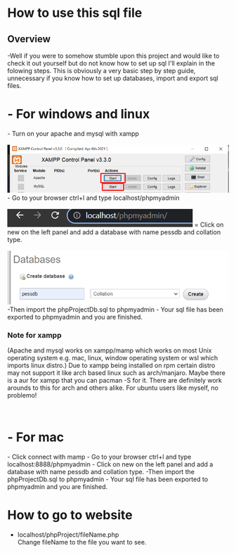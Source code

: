 # How to use this sql file
<h2>Overview</h2>
-Well if you were to somehow stumble upon this project and would like to check it out yourself but do not know how to set up sql I'll explain in the folowing steps. This is obviously a very basic step by step guide, unnecessary if you know how to set up databases, import and export sql files. 

 <h1>- For windows and linux</h1>
- Turn on your apache and mysql with xampp <br><br>
<img src="../images/xampp.png">
- Go to your browser ctrl+l and type localhost/phpmyadmin <br><br>
<img src="../images/localhost.png">
= Click on new on the left panel and add a database with name pessdb and collation type. <br><br>
<img src="../images/createDb.png">
-Then import the phpProjectDb.sql to phpmyadmin
- Your sql file has been exported to phpmyadmin and you are finished.
    <h3>Note for xampp</h3>
    <p>(Apache and mysql works on xampp/mamp which works on most Unix operating system e.g. mac, linux, window operating system or wsl which imports linux distro.) Due to xampp being installed on rpm certain distro may not support it like arch based linux such as arch/manjaro. Maybe there is a aur for xampp that you can pacman -S for it. There are definitely work arounds to this for arch and others alike. For ubuntu users like myself, no problemo!</p><br>

 <h1>- For mac</h1>
- Click connect with mamp
- Go to your browser ctrl+l and type localhost:8888/phpmyadmin
- Click on new on the left panel and add a database with name pessdb and collation type.
-Then import the phpProjectDb.sql to phpmyadmin
- Your sql file has been exported to phpmyadmin and you are finished.<br>

# How to go to website
- localhost/phpProject/fileName.php <br> Change fileName to the file you want to see.